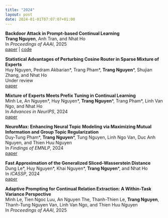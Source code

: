 ```yaml
---
title: "2024"
layout: post
date: 2024-01-01T07:07:07+01:00
---
```


**Backdoor Attack in Prompt-based Continual Learning**  
**Trang Nguyen**, Anh Tran, and Nhat Ho  
In *Proceedings of AAAI*, 2025  
[paper](https://arxiv.org/abs/2406.19753) | [code](https://github.com/nguyenvuthientrang/PGP)


**Statistical Advantages of Perturbing Cosine Router in Sparse Mixture of Experts**  
Huy Nguyen, Pedram Akbarian\*, Trang Pham\*, **Trang Nguyen**\*, Shujian Zhang, and Nhat Ho    
Under review  
[paper](https://arxiv.org/abs/2405.14131)  
  
**Mixture of Experts Meets Prefix Tuning in Continual Learning**  
Minh Le, An Nguyen\*, Huy Nguyen\*, **Trang Nguyen**\*, Trang Pham\*, Linh Van Ngo, and Nhat Ho  
In *Advances in NeurIPS*, 2024  
[paper](https://arxiv.org/abs/2405.14124)

**NeuroMax: Enhancing Neural Topic Modeling via Maximizing Mutual Information and Group Topic Regularization**  
Duy-Tung Pham\*, **Trang Nguyen**\*, Tung Nguyen, Linh Ngo Van, Duc Anh Nguyen, and Thien Huu Nguyen  
In *Findings of EMNLP*, 2024  
[paper](https://arxiv.org/abs/2409.19749v1)

**Fast Approximation of the Generalized Sliced-Wasserstein Distance**  
Dung Le\*, Huy Nguyen\*, Khai Nguyen\*, **Trang Nguyen**\*, and Nhat Ho   
In *ICASSP*, 2024  
[paper](https://arxiv.org/abs/2210.10268)

**Adaptive Prompting for Continual Relation Extraction: A Within-Task Variance Perspective**  
Minh Le, Tien Ngoc Luu, An Nguyen The, Thanh-Thien Le, **Trang Nguyen**, Thanh-Tung Nguyen Van, Linh Van Ngo, and Thien Huu Nguyen  
In *Proceedings of AAAI*, 2025 
